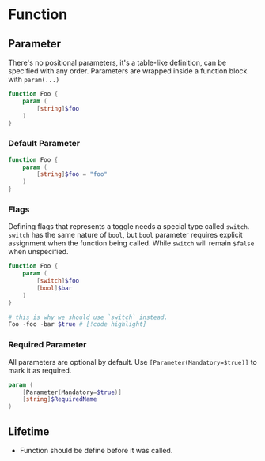 # Function

## Parameter

There's no positional parameters, it's a table-like definition, can be specified with any order.
Parameters are wrapped inside a function block with `param(...)`

```ps1
function Foo {
    param (
        [string]$foo
    )
}
```

### Default Parameter

```ps1
function Foo {
    param (
        [string]$foo = "foo"
    )
}
```

### Flags

Defining flags that represents a toggle needs a special type called `switch`.
`switch` has the same nature of `bool`, but `bool` parameter requires explicit assignment when the function being called.
While `switch` will remain `$false` when unspecified.

```ps1
function Foo {
    param (
        [switch]$foo
        [bool]$bar
    )
}

# this is why we should use `switch` instead.
Foo -foo -bar $true # [!code highlight]
```

### Required Parameter

All parameters are optional by default. Use `[Parameter(Mandatory=$true)]` to mark it as required.

```ps1
param (
    [Parameter(Mandatory=$true)]
    [string]$RequiredName
)
```

## Lifetime

- Function should be define before it was called.

